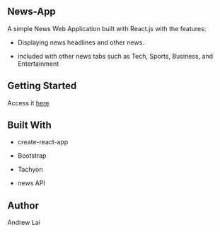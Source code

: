 ## News-App

A simple News Web Application built with React.js with the features:

- Displaying news headlines and other news.

- included with other news tabs such as Tech, Sports, Business, and Entertainment


## Getting Started

Access it [here]( https://laiandrew2002.github.io/news-app/)

## Built With<br>

- create-react-app

- Bootstrap

- Tachyon

- news API



## Author

Andrew Lai
